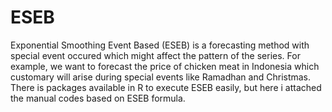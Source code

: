 # ESEB
Exponential Smoothing Event Based (ESEB)
is a forecasting method with special event occured which might affect the pattern of the series. 
For example, we want to forecast the price of chicken meat in Indonesia which customary will arise during special events like Ramadhan and Christmas. 
There is packages available in R to execute ESEB easily, but here i attached the manual codes based on ESEB formula. 
